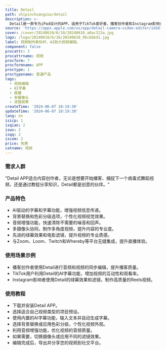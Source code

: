 ```yaml
---
title: Detail
path: shipinchuangzuo/detail
description: >-
  Detail是一款专为iPad设计的APP，适用于TikTok爱好者、播客创作者和Instagram影响者。它集成了强大的视频编辑器、便捷的提词器、智能字幕和尖端的摄像技术，通过AI驱动的编辑功能和即时视频预设，使创建惊人视频变得快速而简单。
source: 'https://apps.apple.com/us/app/detail-camera-video-editor/id1673518618'
cover: /cover/20240610/6/10/20240610_a0ac313a.jpg
logo: /logo/20240610/6/10/20240610_9bcbbbd1.jpg
label: 视频制作新标杆，AI助力视频编辑。
component: false
procattr: 3
procattrname: 视频
procform: 7
procformname: APP
proctype: 1
proctypename: 普通产品
tags:
  - 视频编辑
  - AI字幕
  - 直播
  - 多摄像头
  - 滤镜效果
createTime: '2024-06-07 10:19:30'
updateTime: '2024-06-07 10:19:30'
lang: en
isicp: 1
isqian: 2
iswx: 2
isqq: 2
iscom: 2
price: 免费
catname: 视频
---
```




### 需求人群
"Detail APP适合内容创作者，无论是想要开始播客、捕捉下一个病毒式舞蹈视频，还是通过教程分享知识，Detail都是创意的伙伴。"

### 产品特色
* AI驱动的字幕和字幕功能，增强视频信息传递。
* 背景替换和色彩分级选项，个性化视频视觉效果。
* 音频增强功能，快速清除不需要的噪音和回声。
* 多摄像头协同，制作多角度视频，提升内容的专业度。
* 先进的绿幕效果和电影滤镜，提升视频的专业质感。
* 与Zoom、Loom、Twitch和Whereby等平台无缝集成，提升直播体验。

### 使用场景示例
* 播客创作者使用Detail进行音频和视频的同步编辑，提升播客质量。
* TikTok用户利用Detail的AI字幕功能，增加视频的互动性和观看率。
* Instagram影响者使用Detail的绿幕效果和滤镜，制作高质量的Reels视频。

### 使用教程
* 下载并安装Detail APP。
* 选择适合自己视频类型的项目预设。
* 使用内置的AI字幕功能，输入文本并自动生成字幕。
* 选择背景替换或应用色彩分级，个性化视频外观。
* 利用音频增强功能，优化视频的音频质量。
* 如果需要，切换摄像头或应用不同的滤镜效果。
* 编辑完成后，导出并分享您的视频到社交平台。

  
